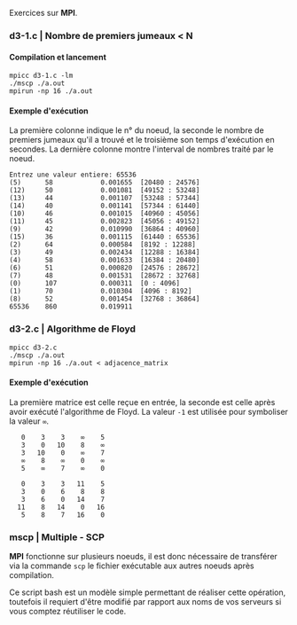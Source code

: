 Exercices sur **MPI**.

### d3-1.c | Nombre de premiers jumeaux < N

#### Compilation et lancement
```
mpicc d3-1.c -lm
./mscp ./a.out
mpirun -np 16 ./a.out
```

#### Exemple d'exécution
La première colonne indique le n° du noeud, la seconde le nombre de premiers jumeaux qu'il a trouvé et le troisième son temps d'exécution en secondes.
La dernière colonne montre l'interval de nombres traité par le noeud.
```
Entrez une valeur entiere: 65536
(5)      58            0.001655  [20480 : 24576]
(12)     50            0.001081  [49152 : 53248]
(13)     44            0.001107  [53248 : 57344]
(14)     40            0.001141  [57344 : 61440]
(10)     46            0.001015  [40960 : 45056]
(11)     45            0.002823  [45056 : 49152]
(9)      42            0.010990  [36864 : 40960]
(15)     36            0.001115  [61440 : 65536]
(2)      64            0.000584  [8192 : 12288]
(3)      49            0.002434  [12288 : 16384]
(4)      58            0.001633  [16384 : 20480]
(6)      51            0.000820  [24576 : 28672]
(7)      48            0.001531  [28672 : 32768]
(0)      107           0.000311  [0 : 4096]
(1)      70            0.010304  [4096 : 8192]
(8)      52            0.001454  [32768 : 36864]
65536    860           0.019911
```


### d3-2.c | Algorithme de Floyd
```
mpicc d3-2.c
./mscp ./a.out
mpirun -np 16 ./a.out < adjacence_matrix
```

#### Exemple d'exécution
La première matrice est celle reçue en entrée, la seconde est celle après avoir exécuté l'algorithme de Floyd.
La valeur `-1` est utilisée pour symboliser la valeur `∞`.
```
   0    3    3    ∞    5
   3    0   10    8    ∞
   3   10    0    ∞    7
   ∞    8    ∞    0    ∞
   5    ∞    7    ∞    0

   0    3    3   11    5
   3    0    6    8    8
   3    6    0   14    7
  11    8   14    0   16
   5    8    7   16    0
```

### mscp | Multiple - SCP
**MPI** fonctionne sur plusieurs noeuds, il est donc nécessaire de transférer via la commande `scp` le fichier exécutable aux autres noeuds après compilation.

Ce script bash est un modèle simple permettant de réaliser cette opération, toutefois il requiert d'être modifié par rapport aux noms de vos serveurs si vous comptez réutiliser le code.
